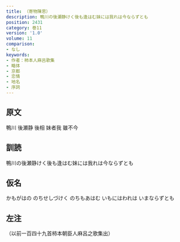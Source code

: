 ```yaml
---
title: （寄物陳思）
description: 鴨川の後瀬静けく後も逢はむ妹には我れは今ならずとも
position: 2431
category: 巻11
version: '1.0'
volume: 11
comparison:
- なし
keywords:
- 作者：柿本人麻呂歌集
- 略体
- 京都
- 恋情
- 地名
- 序詞
---
```


## 原文

鴨川 後瀬静 後相 妹者我 雖不今

## 訓読

鴨川の後瀬静けく後も逢はむ妹には我れは今ならずとも

## 仮名

かもがはの のちせしづけく のちもあはむ いもにはわれは いまならずとも

## 左注

（以前一百四十九首柿本朝臣人麻呂之歌集出）
